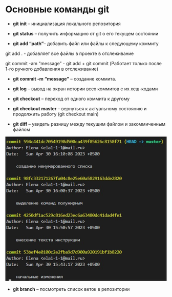 # Основные команды git

+ **git init** – инициализация локального репозитория

+ **git status** – получить информацию от git о его текущем состоянии

+ **git add “path”**– добавить файл или файлы к следующему коммиту

git add . - добавляет все файлы в проекте в отслеживание

git commit -am “message” - git add + git commit (Работает только после 1-го ручного добавления в отслеживание)

+ **git commit -m “message”** – создание коммита.

+ **git log** – вывод на экран истории всех коммитов с их хеш-кодами

+ **git checkout** – переход от одного коммита к другому

+ **git checkout master** – вернуться к актуальному состоянию и продолжить работу (git checkout main)

+ **git diff** – увидеть разницу между текущим файлом и закоммиченным файлом

![картинка](commit.jpg)

+ **git branch** – посмотреть список веток в репозитории